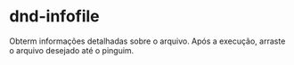 # dnd-infofile
Obterm informações detalhadas sobre o arquivo.
Após a execução, arraste o arquivo desejado até o pinguim.
